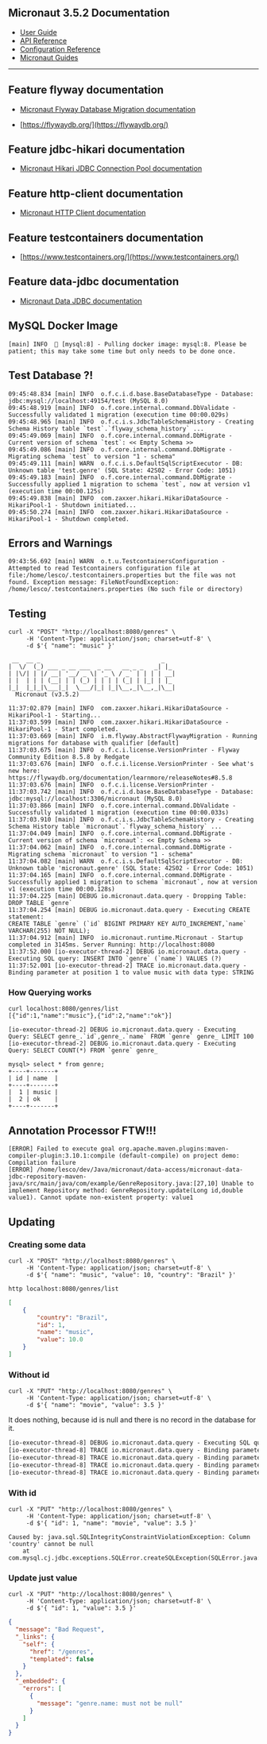 ## Micronaut 3.5.2 Documentation

- [User Guide](https://docs.micronaut.io/3.5.2/guide/index.html)
- [API Reference](https://docs.micronaut.io/3.5.2/api/index.html)
- [Configuration Reference](https://docs.micronaut.io/3.5.2/guide/configurationreference.html)
- [Micronaut Guides](https://guides.micronaut.io/index.html)
---

## Feature flyway documentation

- [Micronaut Flyway Database Migration documentation](https://micronaut-projects.github.io/micronaut-flyway/latest/guide/index.html)

- [https://flywaydb.org/](https://flywaydb.org/)


## Feature jdbc-hikari documentation

- [Micronaut Hikari JDBC Connection Pool documentation](https://micronaut-projects.github.io/micronaut-sql/latest/guide/index.html#jdbc)


## Feature http-client documentation

- [Micronaut HTTP Client documentation](https://docs.micronaut.io/latest/guide/index.html#httpClient)


## Feature testcontainers documentation

- [https://www.testcontainers.org/](https://www.testcontainers.org/)


## Feature data-jdbc documentation

- [Micronaut Data JDBC documentation](https://micronaut-projects.github.io/micronaut-data/latest/guide/index.html#jdbc)


## MySQL Docker Image

```
[main] INFO  🐳 [mysql:8] - Pulling docker image: mysql:8. Please be patient; this may take some time but only needs to be done once.
```

## Test Database ?!

```
09:45:48.834 [main] INFO  o.f.c.i.d.base.BaseDatabaseType - Database: jdbc:mysql://localhost:49154/test (MySQL 8.0)
09:45:48.919 [main] INFO  o.f.core.internal.command.DbValidate - Successfully validated 1 migration (execution time 00:00.029s)
09:45:48.965 [main] INFO  o.f.c.i.s.JdbcTableSchemaHistory - Creating Schema History table `test`.`flyway_schema_history` ...
09:45:49.069 [main] INFO  o.f.core.internal.command.DbMigrate - Current version of schema `test`: << Empty Schema >>
09:45:49.086 [main] INFO  o.f.core.internal.command.DbMigrate - Migrating schema `test` to version "1 - schema"
09:45:49.111 [main] WARN  o.f.c.i.s.DefaultSqlScriptExecutor - DB: Unknown table 'test.genre' (SQL State: 42S02 - Error Code: 1051)
09:45:49.183 [main] INFO  o.f.core.internal.command.DbMigrate - Successfully applied 1 migration to schema `test`, now at version v1 (execution time 00:00.125s)
09:45:49.838 [main] INFO  com.zaxxer.hikari.HikariDataSource - HikariPool-1 - Shutdown initiated...
09:45:50.274 [main] INFO  com.zaxxer.hikari.HikariDataSource - HikariPool-1 - Shutdown completed.
```

## Errors and Warnings

```
09:43:56.692 [main] WARN  o.t.u.TestcontainersConfiguration - Attempted to read Testcontainers configuration file at file:/home/lesco/.testcontainers.properties but the file was not found. Exception message: FileNotFoundException: /home/lesco/.testcontainers.properties (No such file or directory)
```

## Testing

```
curl -X "POST" "http://localhost:8080/genres" \
     -H 'Content-Type: application/json; charset=utf-8' \
     -d $'{ "name": "music" }'
```


```
 __  __ _                                  _
|  \/  (_) ___ _ __ ___  _ __   __ _ _   _| |_
| |\/| | |/ __| '__/ _ \| '_ \ / _` | | | | __|
| |  | | | (__| | | (_) | | | | (_| | |_| | |_
|_|  |_|_|\___|_|  \___/|_| |_|\__,_|\__,_|\__|
  Micronaut (v3.5.2)

11:37:02.879 [main] INFO  com.zaxxer.hikari.HikariDataSource - HikariPool-1 - Starting...
11:37:03.599 [main] INFO  com.zaxxer.hikari.HikariDataSource - HikariPool-1 - Start completed.
11:37:03.669 [main] INFO  i.m.flyway.AbstractFlywayMigration - Running migrations for database with qualifier [default]
11:37:03.675 [main] INFO  o.f.c.i.license.VersionPrinter - Flyway Community Edition 8.5.8 by Redgate
11:37:03.676 [main] INFO  o.f.c.i.license.VersionPrinter - See what's new here: https://flywaydb.org/documentation/learnmore/releaseNotes#8.5.8
11:37:03.676 [main] INFO  o.f.c.i.license.VersionPrinter -
11:37:03.742 [main] INFO  o.f.c.i.d.base.BaseDatabaseType - Database: jdbc:mysql://localhost:3306/micronaut (MySQL 8.0)
11:37:03.866 [main] INFO  o.f.core.internal.command.DbValidate - Successfully validated 1 migration (execution time 00:00.033s)
11:37:03.910 [main] INFO  o.f.c.i.s.JdbcTableSchemaHistory - Creating Schema History table `micronaut`.`flyway_schema_history` ...
11:37:04.049 [main] INFO  o.f.core.internal.command.DbMigrate - Current version of schema `micronaut`: << Empty Schema >>
11:37:04.062 [main] INFO  o.f.core.internal.command.DbMigrate - Migrating schema `micronaut` to version "1 - schema"
11:37:04.082 [main] WARN  o.f.c.i.s.DefaultSqlScriptExecutor - DB: Unknown table 'micronaut.genre' (SQL State: 42S02 - Error Code: 1051)
11:37:04.165 [main] INFO  o.f.core.internal.command.DbMigrate - Successfully applied 1 migration to schema `micronaut`, now at version v1 (execution time 00:00.128s)
11:37:04.225 [main] DEBUG io.micronaut.data.query - Dropping Table:
DROP TABLE `genre`
11:37:04.254 [main] DEBUG io.micronaut.data.query - Executing CREATE statement:
CREATE TABLE `genre` (`id` BIGINT PRIMARY KEY AUTO_INCREMENT,`name` VARCHAR(255) NOT NULL);
11:37:04.912 [main] INFO  io.micronaut.runtime.Micronaut - Startup completed in 3145ms. Server Running: http://localhost:8080
11:37:52.000 [io-executor-thread-2] DEBUG io.micronaut.data.query - Executing SQL query: INSERT INTO `genre` (`name`) VALUES (?)
11:37:52.001 [io-executor-thread-2] TRACE io.micronaut.data.query - Binding parameter at position 1 to value music with data type: STRING
```

### How Querying works

```
curl localhost:8080/genres/list
[{"id":1,"name":"music"},{"id":2,"name":"ok"}]
```

```
[io-executor-thread-2] DEBUG io.micronaut.data.query - Executing Query: SELECT genre_.`id`,genre_.`name` FROM `genre` genre_ LIMIT 100
[io-executor-thread-2] DEBUG io.micronaut.data.query - Executing Query: SELECT COUNT(*) FROM `genre` genre_
```

```
mysql> select * from genre;
+----+-------+
| id | name  |
+----+-------+
|  1 | music |
|  2 | ok    |
+----+-------+
```

## Annotation Processor FTW!!!

```
[ERROR] Failed to execute goal org.apache.maven.plugins:maven-compiler-plugin:3.10.1:compile (default-compile) on project demo: Compilation failure
[ERROR] /home/lesco/dev/Java/micronaut/data-access/micronaut-data-jdbc-repository-maven-java/src/main/java/com/example/GenreRepository.java:[27,10] Unable to implement Repository method: GenreRepository.update(Long id,double value1). Cannot update non-existent property: value1
```

## Updating

### Creating some data

```shell
curl -X "POST" "http://localhost:8080/genres" \
     -H 'Content-Type: application/json; charset=utf-8' \
     -d $'{ "name": "music", "value": 10, "country": "Brazil" }'
```

```shell
http localhost:8080/genres/list
```

```json
[
    {
        "country": "Brazil",
        "id": 1,
        "name": "music",
        "value": 10.0
    }
]
```

### Without id

```shell
curl -X "PUT" "http://localhost:8080/genres" \
     -H 'Content-Type: application/json; charset=utf-8' \
     -d $'{ "name": "movie", "value": 3.5 }'
```

It does nothing, because id is null and there is no record in the database for it.

```txt
[io-executor-thread-8] DEBUG io.micronaut.data.query - Executing SQL query: UPDATE `genre` SET `name`=?,`value`=?,`country`=? WHERE (`id` = ?)
[io-executor-thread-8] TRACE io.micronaut.data.query - Binding parameter at position 1 to value movie with data type: STRING
[io-executor-thread-8] TRACE io.micronaut.data.query - Binding parameter at position 2 to value 3.5 with data type: DOUBLE
[io-executor-thread-8] TRACE io.micronaut.data.query - Binding parameter at position 3 to value null with data type: STRING
[io-executor-thread-8] TRACE io.micronaut.data.query - Binding parameter at position 4 to value null with data type: LONG
```

### With id

```shell
curl -X "PUT" "http://localhost:8080/genres" \
     -H 'Content-Type: application/json; charset=utf-8' \
     -d $'{ "id": 1, "name": "movie", "value": 3.5 }'

Caused by: java.sql.SQLIntegrityConstraintViolationException: Column 'country' cannot be null
	at com.mysql.cj.jdbc.exceptions.SQLError.createSQLException(SQLError.java:117)
```

### Update just value

```shell
curl -X "PUT" "http://localhost:8080/genres" \
     -H 'Content-Type: application/json; charset=utf-8' \
     -d $'{ "id": 1, "value": 3.5 }'
```

```json
{
  "message": "Bad Request",
  "_links": {
    "self": {
      "href": "/genres",
      "templated": false
    }
  },
  "_embedded": {
    "errors": [
      {
        "message": "genre.name: must not be null"
      }
    ]
  }
}
```
